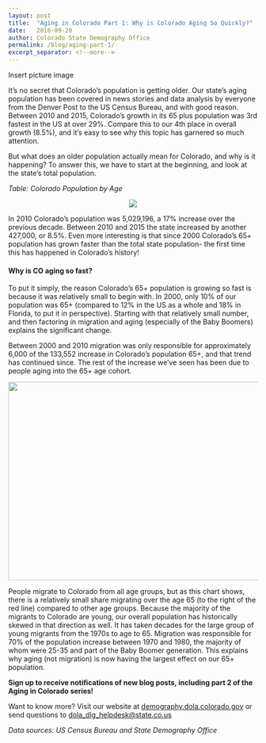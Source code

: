 ```yaml
---
layout: post
title:  "Aging in Colorado Part 1: Why is Colorado Aging So Quickly?"
date:   2016-09-20
author: Colorado State Demography Office
permalink: /blog/aging-part-1/
excerpt_separator: <!--more-->
---
```


<!--## Aging in Colorado-->

 
<!--### Part 1: Why is Colorado Aging So Quickly?-->

Insert picture image

It’s no secret that Colorado’s population is getting older. Our state’s aging population has been covered in news stories and data analysis by everyone from the Denver Post to the US Census Bureau, and with good reason.  Between 2010 and 2015, Colorado’s growth in its 65 plus population was 3rd fastest in the US at over 29%. Compare this to our 4th place in overall growth (8.5%), and it’s easy to see why this topic has garnered so much attention.

But what does an older population actually mean for Colorado, and why is it happening? To answer this, we have to start at the beginning, and look at the state’s total population.
<!--more-->


*Table: Colorado Population by Age*


<div style="text-align:center"><img src ="https://drive.google.com/uc?export=view&id=0ByjImPUKASTTUmdTU2lXTU5ybUE" /></div>


In 2010 Colorado’s population was 5,029,196, a 17% increase over the previous decade. Between 2010 and 2015 the state increased by another 427,000, or 8.5%. Even more interesting is that since 2000 Colorado’s 65+ population has grown faster than the total state population- the first time this has happened in Colorado’s history! 

#### Why is CO aging so fast?

To put it simply, the reason Colorado’s 65+ population is growing so fast is because it was relatively small to begin with. In 2000, only 10% of our population was 65+ (compared to 12% in the US as a whole and 18% in Florida, to put it in perspective). Starting with that relatively small number, and then factoring in migration and aging (especially of the Baby Boomers) explains the significant change. 

Between 2000 and 2010 migration was only responsible for approximately 6,000 of the 133,552 increase in Colorado’s population 65+, and that trend has continued since. The rest of the increase we’ve seen has been due to people aging into the 65+ age cohort. 

<div style="text-align:center"><img src ="https://drive.google.com/uc?export=view&id=0B_M7zgfu2piFMGJTSzNfT2w5cm8" height="400" width="700"/></div>

People migrate to Colorado from all age groups, but as this chart shows, there is a relatively small share migrating over the age 65 (to the right of the red line) compared to other age groups. Because the majority of the migrants to Colorado are young, our overall population has historically skewed in that direction as well. It has taken decades for the large group of young migrants from the 1970s to age to 65. Migration was responsible for 70% of the population increase between 1970 and 1980, the majority of whom were 25-35 and part of the Baby Boomer generation. This explains why aging (not migration) is now having the largest effect on our 65+ population.

**Sign up to receive notifications of new blog posts, including part 2 of the Aging in Colorado series!**

Want to know more? Visit our website at [demography.dola.colorado.gov](http://demography.dola.colorado.gov) or send questions to [dola_dlg_helpdesk@state.co.us](mailto:dola_dlg_helpdesk@state.co.us)

*Data sources: US Census Bureau and State Demography Office*